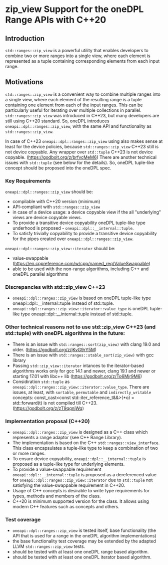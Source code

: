 # zip_view Support for the oneDPL Range APIs with C++20

## Introduction
`std::ranges::zip_view` is a powerful utility that enables developers to combine two or more ranges into a single view,
where each element is represented as a tuple containing corresponding elements from each input range.

## Motivations
`std::ranges::zip_view` is a convenient way to combine multiple ranges into a single view, where each element of
the resulting range is a tuple containing one element from each of the input ranges. This can be particularly
useful for iterating over multiple collections in parallel. `std::ranges::zip_view` was introduced in C++23,
but many developers are still using C++20 standard. So, oneDPL introduces `oneapi::dpl::ranges::zip_view`,
with the same API and functionality as `std::ranges::zip_view`.

In case of C++23 `oneapi::dpl::ranges::zip_view` using also makes sense at least for the device policies, because
`std::ranges::zip_view` C++23 still is not device copyable. Any wrapper over `std::tuple` C++23 is not device copyable. (https://godbolt.org/z/brfvcMeM6)
There are another technical issues with `std::tuple` (see below for the details).
So, oneDPL tuple-like concept  should be proposed into the oneDPL spec.

### Key Requirements
`oneapi::dpl::ranges::zip_view` should be:
- compilable with C++20 version (minimum)
- API-compliant with `std::ranges::zip_view`
- in case of a device usage: a device copyable view if the all "underlying" views are device copyable views.
- To provide a transitive device copyability oneDPL tuple-like type underhood is proposed - `oneapi::dpl::__internal::tuple`.
- To satisfy trivially copyability to provide a transitive device copyability for the pipes created over `oneapi::dpl::ranges::zip_view`.
  
`oneapi::dpl::ranges::zip_view::iterator` should be:
- value-swappable (https://en.cppreference.com/w/cpp/named_req/ValueSwappable)
- able to be used with the non-range algorithms, including C++ and oneDPL parallel algorithms

### Discrepancies with std::zip_view C++23
- `oneapi::dpl::ranges::zip_view` is based on oneDPL tuple-like type oneapi::dpl::__internal::tuple instead of std::tuple.
- `oneapi::dpl::ranges::zip_view::iterator::value_type` is oneDPL tuple-like type oneapi::dpl::__internal::tuple instead of std::tuple.

### Other technical reasons not to use std::zip_view C++23 (and std::tuple) with oneDPL algorithms in the future:
- There is an issue with `std::ranges::sort(zip_view)` with clang 19.0 and older. (https://godbolt.org/z/jKvG9rY5M)
- There is an issue with `std::ranges::stable_sort(zip_view)` with gcc library 
- Passing `std::zip_view::iterator` intances to the iterator-based algorithms works only for gcc 14.1 and newer, clang 19.1 and newer or
  starting 17.01 with libc++ lib (https://godbolt.org/z/To6Mjr9M6)
- Considiration `std::tuple` as `oneapi::dpl::ranges::zip_view::iterator::value_type`. There are issues, at least, with `sortable`, `permutable`
  and `indirectly_writable` concepts: const_cast<const std::iter_reference_t<Out>&&>(*o) = std::forward<T>(t) is not compiled till C++23.  (https://godbolt.org/z/zT9qqnjWq)

### Implementation proposal (C++20)
- `oneapi::dpl::ranges::zip_view` is designed as a C++ class which represents a range adaptor (see C++ Range Library).
- The implementation is based on the C++ `std::ranges::view_interface`.
This class encapsulates a tuple-like type to keep a combination of two or more ranges.
- To ensure device copyability, `oneapi::dpl::__internal::tuple` is proposed as a tuple-like type for underlying elements.
- To provide a value-swappable requirement `oneapi::dpl::__internal::tuple` is proposed as a dereferenced value for
`oneapi::dpl::ranges::zip_view::iterator` due to `std::tuple` not satisfying the value-swappable requirement in C++20.
- Usage of C++ concepts is desirable to write type requirements for types, methods and members of the class.
- C++20 is minimum supported version for the class. It allows using modern C++ features such as concepts and others.

### Test coverage
- `oneapi::dpl::ranges::zip_view` is tested itself, base functionality (the API that is used for a range in the oneDPL algorithm implementations)
- the base functionality test coverage may be extended by the adapted LLVM `std::ranges::zip_view` tests.
- should be tested with at least one oneDPL range based algorithm.
- should be tested with at least one oneDPL iterator based algorithm.
